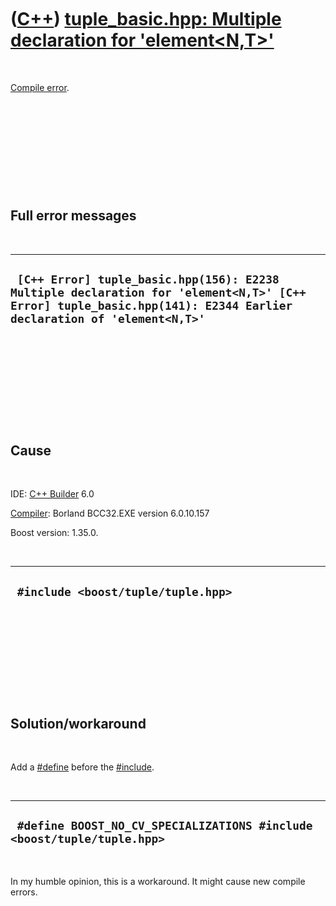 



 

 

 

 

 

([C++](Cpp.md)) [tuple\_basic.hpp: Multiple declaration for 'element&lt;N,T&gt;'](CppCompileErrorTuple_basicHppMultipleDeclarationForElementNT.md)
====================================================================================================================================================

 

[Compile error](CppCompileError.md).

 

 

 

 

 

Full error messages
-------------------

 

  ------------------------------------------------------------------------------------------------------------------------------------------------------------------
  ` [C++ Error] tuple_basic.hpp(156): E2238 Multiple declaration for 'element<N,T>' [C++ Error] tuple_basic.hpp(141): E2344 Earlier declaration of 'element<N,T>'`
  ------------------------------------------------------------------------------------------------------------------------------------------------------------------

 

 

 

 

 

Cause
-----

 

IDE: [C++ Builder](CppBuilder.md) 6.0

[Compiler](CppCompiler.md): Borland BCC32.EXE version 6.0.10.157

Boost version: 1.35.0.

 

  -------------------------------------
  ` #include <boost/tuple/tuple.hpp>`
  -------------------------------------

 

 

 

 

 

Solution/workaround
-------------------

 

Add a [\#define](CppDefine.md) before the [\#include](CppInclude.md).

 

  -------------------------------------------------------------------------
  ` #define BOOST_NO_CV_SPECIALIZATIONS #include <boost/tuple/tuple.hpp>`
  -------------------------------------------------------------------------

 

In my humble opinion, this is a workaround. It might cause new compile
errors.

 

 

 

 

 





 



